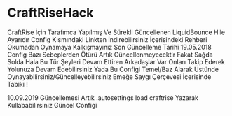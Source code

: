 # CraftRiseHack
CraftRise İçin Tarafımca Yapılmış Ve Sürekli Güncellenen LiquidBounce Hile Ayarıdır Config Kısmındaki Linkten İndirebilirsiniz İçerisindeki Rehberi Okumadan Oynamaya Kalkışmayınız
Son Güncelleme Tarihi 19.05.2018
Config Bazı Sebeplerden Ötürü Artık Güncellenmeyecektir Fakat Sağda Solda Hala Bu Tür Şeyleri Devam Ettiren Arkadaşlar Var Onları Takip Ederek Yolunuza Devam Edebilirsiniz Yada Bu Configi Temel/Baz Alarak Üstünde Oynayabilirsiniz/Güncelleyebilirsiniz Emeğe Saygı Çerçevesi İçerisinde Tabiki !

10.09.2019 Güncellemesi
Artık .autosettings load craftrise Yazarak Kullababilirsiniz Güncel Configi
